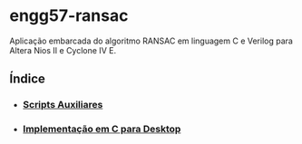 # engg57-ransac
Aplicação embarcada do algoritmo RANSAC em linguagem C e Verilog para Altera Nios II e Cyclone IV E.

## Índice
* ### [Scripts Auxiliares](https://github.com/gsimoes00/engg57-ransac/tree/main/helper_scripts)
* ### [Implementação em C para Desktop](https://github.com/gsimoes00/engg57-ransac/tree/main/ransac_desktop)
